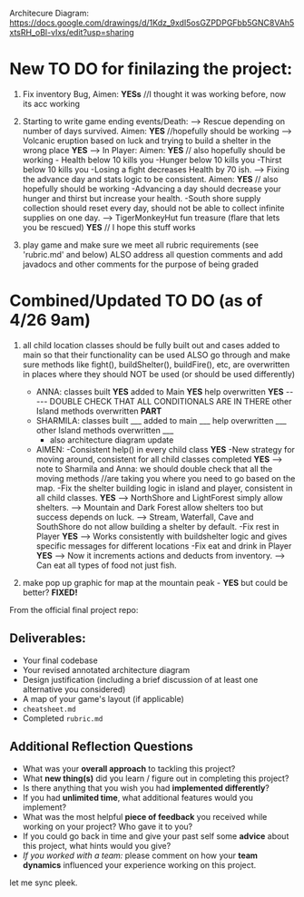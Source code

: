 Architecure Diagram: https://docs.google.com/drawings/d/1Kdz_9xdI5osGZPDPGFbb5GNC8VAh5xtsRH_oBl-vIxs/edit?usp=sharing 

# New TO DO for finilazing the project:

1) Fix inventory Bug, Aimen: **YESs** //I thought it was working before, now its acc working

2) Starting to write game ending events/Death:
        --> Rescue depending on number of days survived. Aimen: **YES** //hopefully should be working
        --> Volcanic eruption based on luck and trying to build a shelter in the wrong place **YES**
        --> In Player: Aimen: **YES** // also hopefully should be working
            - Health below 10 kills you
            -Hunger below 10 kills you
            -Thirst below 10 kills you
            -Losing a fight decreases Health by 70 ish. 
        --> Fixing the advance day and stats logic to be consistent.  Aimen: **YES** // also hopefully should be working
            -Advancing a day should decrease your hunger and thirst but increase your health.
            -South shore supply collection should reset every day, should not be able to collect infinite supplies on one day.
        --> TigerMonkeyHut fun treasure (flare that lets you be rescued) **YES** // I hope this stuff works


3) play game and make sure we meet all rubric requirements (see 'rubric.md' and below) ALSO address all question comments and add javadocs and other comments for the purpose of being graded 



# Combined/Updated TO DO (as of 4/26 9am)
1) all child location classes should be fully built out and cases added to main so that their functionality can be used
ALSO go through and make sure methods like fight(), buildShelter(), buildFire(), etc, are overwritten in places where they should NOT be used (or should be used differently)

    - ANNA: classes built **YES** 
            added to Main **YES**
            help overwritten **YES** 
            ----- DOUBLE CHECK THAT ALL CONDITIONALS ARE IN THERE
            other Island methods overwritten **PART**
    - SHARMILA: classes built ___ 
                added to main ___ 
                help overwritten ___
                other Island methods overwritten ___
        - also architecture diagram update
    - AIMEN: 
        -Consistent help() in every child class **YES**
        -New strategy for moving around, consistent for all child classes completed **YES**
                --> note to Sharmila and Anna: we should double check that all the moving methods 
                    //are taking you where you need to go based on the map. 
        -Fix the shelter building logic in island and player, consistent in all child classes. **YES**
                --> NorthShore and LightForest simply allow shelters. 
                --> Mountain and Dark Forest allow shelters too but success depends on luck. 
                --> Stream, Waterfall, Cave and SouthShore do not allow building a shelter by default. 
        -Fix rest in Player **YES**
                --> Works consistently with buildshelter logic and gives specific messages for different locations
        -Fix eat and drink in Player **YES** 
                --> Now it increments actions and deducts from inventory.
                --> Can eat all types of food not just fish.

3) make pop up graphic for map at the mountain peak - **YES** but could be better? **FIXED!**

From the official final project repo:
## Deliverables:
 - Your final codebase
 - Your revised annotated architecture diagram
 - Design justification (including a brief discussion of at least one alternative you considered)
 - A map of your game's layout (if applicable)
 - `cheatsheet.md`
 - Completed `rubric.md`
  
## Additional Reflection Questions
 - What was your **overall approach** to tackling this project?
 - What **new thing(s)** did you learn / figure out in completing this project?
 - Is there anything that you wish you had **implemented differently**?
 - If you had **unlimited time**, what additional features would you implement?
 - What was the most helpful **piece of feedback** you received while working on your project? Who gave it to you?
 - If you could go back in time and give your past self some **advice** about this project, what hints would you give?
 - _If you worked with a team:_ please comment on how your **team dynamics** influenced your experience working on this project.

 let me sync pleek.